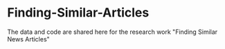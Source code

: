# Finding-Similar-Articles
The data and code are shared here for the research work "Finding Similar News Articles"
